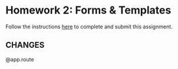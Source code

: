 # Homework 2: Forms & Templates

Follow the instructions [here](https://github.com/Tech-at-DU/ACS-1710-Web-Architecture/blob/master/Assignments/02-Forms-Templates.md) to complete and submit this assignment.
## CHANGES

@app.route
